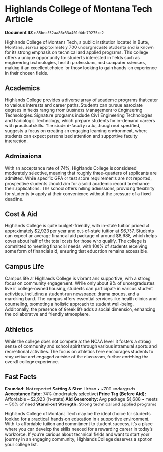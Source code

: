 # Highlands College of Montana Tech Article

**Document ID:** `e85bec852aa86c83a401f6dc79275bc2`

Highlands College of Montana Tech, a public institution located in Butte, Montana, serves approximately 700 undergraduate students and is known for its strong emphasis on technical and applied programs. This college offers a unique opportunity for students interested in fields such as engineering technologies, health professions, and computer sciences, making it an excellent choice for those looking to gain hands-on experience in their chosen fields.

## Academics
Highlands College provides a diverse array of academic programs that cater to various interests and career paths. Students can pursue associate degrees in fields ranging from Business Management to Engineering Technologies. Signature programs include Civil Engineering Technologies and Radiologic Technology, which prepare students for in-demand careers with practical skills. The student-faculty ratio, though not specified, suggests a focus on creating an engaging learning environment, where students can expect personalized attention and supportive faculty interaction.

## Admissions
With an acceptance rate of 74%, Highlands College is considered moderately selective, meaning that roughly three-quarters of applicants are admitted. While specific GPA or test score requirements are not reported, prospective students should aim for a solid academic record to enhance their applications. The school offers rolling admissions, providing flexibility for students to apply at their convenience without the pressure of a fixed deadline.

## Cost & Aid
Highlands College is quite budget-friendly, with in-state tuition priced at approximately $2,923 per year and out-of-state tuition at $6,737. Students can expect an average financial aid package of around $8,688, which helps cover about half of the total costs for those who qualify. The college is committed to meeting financial needs, with 100% of students receiving some form of financial aid, ensuring that education remains accessible.

## Campus Life
Campus life at Highlands College is vibrant and supportive, with a strong focus on community engagement. While only about 9% of undergraduates live in college-owned housing, students can participate in various student activities, including a student-run newspaper, drama groups, and a marching band. The campus offers essential services like health clinics and counseling, promoting a holistic approach to student well-being. Additionally, the presence of Greek life adds a social dimension, enhancing the collaborative and friendly atmosphere.

## Athletics
While the college does not compete at the NCAA level, it fosters a strong sense of community and school spirit through various intramural sports and recreational activities. The focus on athletics here encourages students to stay active and engaged outside of the classroom, further enriching the overall college experience.

## Fast Facts
**Founded:** Not reported
**Setting & Size:** Urban • ~700 undergrads
**Acceptance Rate:** 74% (moderately selective)
**Price Tag (Before Aid):** Affordable – $2,923 (in-state)
**Aid Generosity:** Avg package $8,688 • meets ≈ 50% of need
**Stand-out Strength:** Strong technical and applied programs

Highlands College of Montana Tech may be the ideal choice for students looking for a practical, hands-on education in a supportive environment. With its affordable tuition and commitment to student success, it’s a place where you can develop the skills needed for a rewarding career in today’s workforce. If you’re curious about technical fields and want to start your journey in an engaging community, Highlands College deserves a spot on your college list.
